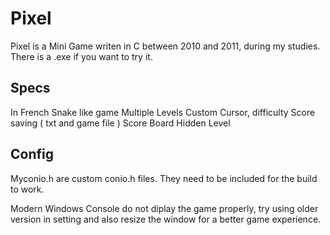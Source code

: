 # Pixel
Pixel is a Mini Game writen in C between 2010 and 2011, during my studies. 
There is a .exe if you want to try it. 

Specs
-----
In French
Snake like game
Multiple Levels
Custom Cursor, difficulty
Score saving ( txt and game file )
Score Board
Hidden Level

Config
------
Myconio.h are custom conio.h files. They need to be included for the build to work. 

Modern Windows Console do not diplay the game properly, try using older version in setting and also resize the window for a better game experience. 
